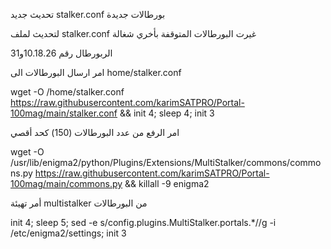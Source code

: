 تحديث جديد stalker.conf
بورطالات جديدة ​


لتحديث لملف stalker.conf
غيرت البورطالات المتوقفة بأخري شغالة

الربورطال رقم 10.18.26و31

امر ارسال البورطالات الى home/stalker.conf

wget -O /home/stalker.conf https://raw.githubusercontent.com/karimSATPRO/Portal-100mag/main/stalker.conf && init 4; sleep 4; init 3

امر الرفع من عدد البورطالات (150) كحد أقصي

wget -O /usr/lib/enigma2/python/Plugins/Extensions/MultiStalker/commons/commons.py https://raw.githubusercontent.com/karimSATPRO/Portal-100mag/main/commons.py && killall -9 enigma2

أمر تهيئة multistalker من البورطالات


init 4; sleep 5; sed -e s/config.plugins.MultiStalker.portals.*//g -i /etc/enigma2/settings; init 3
